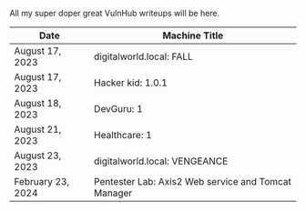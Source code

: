 All my super doper great VulnHub writeups will be here.

Date	 	      | Machine Title
------------------|------------------------
August 17, 2023   | digitalworld.local: FALL
August 17, 2023   | Hacker kid: 1.0.1
August 18, 2023   | DevGuru: 1
August 21, 2023   | Healthcare: 1
August 23, 2023   | digitalworld.local: VENGEANCE
February 23, 2024 | Pentester Lab: Axis2 Web service and Tomcat Manager